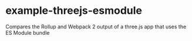 # example-threejs-esmodule
Compares the Rollup and Webpack 2 output of a three.js app that uses the ES Module bundle
